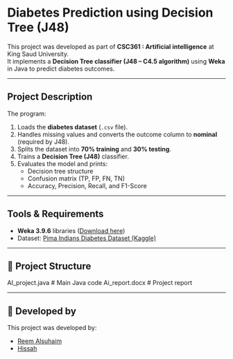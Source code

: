 # Diabetes Prediction using Decision Tree (J48)

This project was developed as part of **CSC361  : Artificial intelligence** at King Saud University.  
It implements a **Decision Tree classifier (J48 – C4.5 algorithm)** using **Weka** in Java to predict diabetes outcomes.

---

##  Project Description
The program:
1. Loads the **diabetes dataset** (`.csv` file).
2. Handles missing values and converts the outcome column to **nominal** (required by J48).
3. Splits the dataset into **70% training** and **30% testing**.
4. Trains a **Decision Tree (J48)** classifier.
5. Evaluates the model and prints:
   - Decision tree structure
   - Confusion matrix (TP, FP, FN, TN)
   - Accuracy, Precision, Recall, and F1-Score

---

##  Tools & Requirements
- **Weka 3.9.6** libraries ([Download here](https://sourceforge.net/projects/weka/files/weka-3-9/3.9.6/weka-3-9-6.zip/download))
- Dataset: [Pima Indians Diabetes Dataset (Kaggle)](https://www.kaggle.com/datasets/uciml/pima-indians-diabetes-database?utm_source=chatgpt.com)

---

## 📂 Project Structure
AI_project.java # Main Java code
Ai_report.docx # Project report

---

## 👥 Developed by
This project was developed by:  
- [Reem Alsuhaim](https://github.com/Reem-Alsuhaim)  
- [Hissah](https://github.com/hessakhs)
